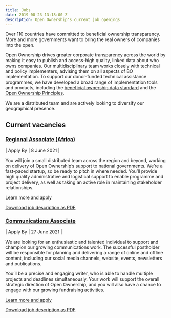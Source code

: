 ```yaml
---
title: Jobs
date: 2019-08-23 13:18:00 Z
description: Open Ownership's current job openings
---
```


Over 110 countries have committed to beneficial ownership transparency. More and more governments want to bring the real owners of companies into the open.

Open Ownership drives greater corporate transparency across the world by making it easy to publish and access-high quality, linked data about who owns companies.  Our multidisciplinary team works closely with technical and policy implementers, advising them on all aspects of BO implementation.  To support our donor-funded technical assistance programmes, we have developed a broad range of implementation tools and products, including the [beneficial ownership data standard](http://standard.openownership.org/en/latest/) and the [Open Ownership Principles](https://www.openownership.org/principles/).

We are a distributed team and are actively looking to diversify our geographical presence.

## Current vacancies

### [Regional Associate (Africa)](/news/new-role-regional-associate-africa)

| Apply By | 8 June 2021 |

You will join a small distributed team across the region and beyond, working on delivery of Open Ownership’s support to national governments.  We’re a fast-paced startup, so be ready to pitch in where needed. You’ll provide high quality administrative and logistical support to enable programme and project delivery, as well as taking an active role in maintaining stakeholder relationships.

[Learn more and apply](/news/new-role-regional-associate-africa)

[Download job description as PDF](/uploads/Regional%20Associate%20(Africa).pdf)

### [Communications Associate](/news/new-role-communications-associate/)

| Apply By | 27 June 2021 |

We are looking for an enthusiastic and talented individual to support and champion our growing communications work. The successful postholder will be responsible for planning and delivering a range of online and offline content, including our social media channels, website, events, newsletters and publications.

You’ll be a precise and engaging writer, who is able to handle multiple projects and deadlines simultaneously. Your work will support the overall strategic direction of Open Ownership, and you will also have a chance to engage with our growing fundraising activities.

[Learn more and apply](/news/new-role-communications-associate/)

[Download job description as PDF](/uploads/Communications%20Associate%20May%202021.pdf)